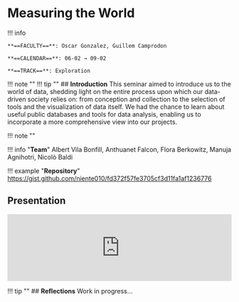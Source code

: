 # Measuring the World

!!! info 
    
    **==FACULTY==**: Oscar Gonzalez, Guillem Camprodon    

    **==CALENDAR==**: 06-02 → 09-02

    **==TRACK==**: Exploration

<div style="clear:both;"></div>

!!! note ""
!!! tip ""
    ## **Introduction**
    This seminar aimed to introduce us to the world of data, shedding light on the entire process upon which our data-driven society relies on: from conception and collection to the selection of tools and the visualization of data itself. We had the chance to learn about useful public databases and tools for data analysis, enabling us to incorporate a more comprehensive view into our projects.

!!! note ""

!!! info "**Team**"
    Albert Vila Bonfill, Anthuanet Falcon, Flora Berkowitz, Manuja Agnihotri, Nicolò Baldi 

!!! example "**Repository**"
    https://gist.github.com/niente010/fd372f57fe3705cf3d11fa1af1236776
    <script src="https://gist.github.com/niente010/fd372f57fe3705cf3d11fa1af1236776.js"></script>

## **Presentation**

<iframe src="https://docs.google.com/presentation/d/e/2PACX-1vSZtivQuxINoEJJEq0CZNooLLts8k-cPOOm2hRXW7us2ohm9G_VCL8YGVxwE6HhNdpe5DrxKVvlpJcr/embed?start=false&loop=false&delayms=3000" 
frameborder="0" 
width="100%" 
height="auto" 
allowfullscreen="true" 
mozallowfullscreen="true" 
webkitallowfullscreen="true"></iframe>

!!! tip ""
    ## **Reflections**
    Work in progress...